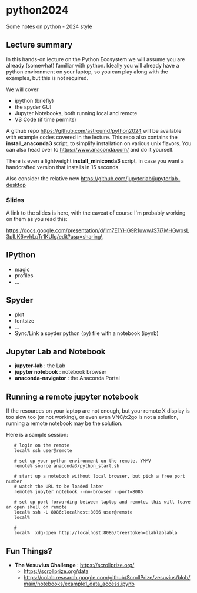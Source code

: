 # python2024

Some notes on python - 2024 style


## Lecture summary

In this hands-on lecture on the Python Ecosystem we will assume you
are already (somewhat) familiar with python. Ideally you will already
have a python environment on your laptop, so you can play along with
the examples, but this is not required.

We will cover

* ipython (briefly)
* the spyder GUI
* Jupyter Notebooks, both running local and remote
* VS Code (if time permits)


A github repo https://github.com/astroumd/python2024 will be available
with example codes covered in the lecture.  This repo also contains
the **install_anaconda3** script, to simplify installation on various unix
flavors. You can also head over to https://www.anaconda.com/ and do it
yourself.

There is even a lightweight **install_miniconda3** script, in case you
want a handcrafted version that installs in 15 seconds.

Also consider the relative new https://github.com/jupyterlab/jupyterlab-desktop

### Slides

A link to the slides is here, with the caveat of course I'm probably working
on them as you read this:


https://docs.google.com/presentation/d/1m7E1YHG9R1uwwJS7i7MHGwpsL3pILK6vvhLpTr1KUIg/edit?usp=sharing\


## IPython

* magic
* profiles
* ...

## Spyder

* plot
* fontsize
* ...
* Sync/Link a spyder python (py) file with a notebook (ipynb)

## Jupyter Lab and Notebook

*  **jupyter-lab** : the Lab
*  **jupyter notebook** : notebook browser
*  **anaconda-navigator** : the Anaconda Portal


## Running a remote jupyter notebook

If the resources on your laptop are not enough, but your remote X display is too slow too (or not working),
or even even VNC/x2go is not a solution, running a remote notebook may be the solution.

Here is a sample session:

       # login on the remote
       local% ssh user@remote

       # set up your python environment on the remote, YMMV
       remote% source anaconda3/python_start.sh

       # start up a notebook without local browser, but pick a free port number
       # watch the URL to be loaded later
       remote% jupyter notebook --no-browser --port=8086

       # set up port forwarding between laptop and remote, this will leave an open shell on remote
       local% ssh -L 8086:localhost:8086 user@remote
       local%

       # 
       local%  xdg-open http://localhost:8086/tree?token=blablablabla

## Fun Things?

* **The Vesuvius Challenge**  :  https://scrollprize.org/
  * https://scrollprize.org/data
  * https://colab.research.google.com/github/ScrollPrize/vesuvius/blob/main/notebooks/example1_data_access.ipynb
